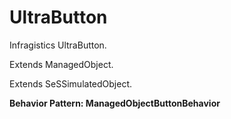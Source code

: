 

# UltraButton

Infragistics UltraButton.
 
Extends ManagedObject.

Extends SeSSimulatedObject.






**Behavior Pattern: ManagedObjectButtonBehavior**


<!-- ============================== property summary ========================== -->

	
<!-- ============================== action summary ========================== -->
	

<!-- ============================== property detail ========================== -->
	
	
<!-- ============================== action detail ========================== -->
		


